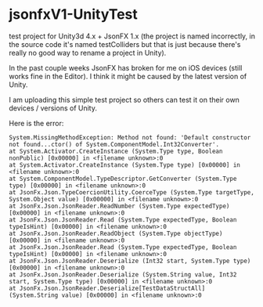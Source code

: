 jsonfxV1-UnityTest
==================

test project for Unity3d 4.x + JsonFX 1.x
(the project is named incorrectly, in the source code it's named testColliders but that is just because there's really no good way to rename a project in Unity).

In the past couple weeks JsonFX has broken for me on iOS devices (still works fine in the Editor). I think it might be caused by the latest version of Unity.

I am uploading this simple test project so others can test it on their own devices / versions of Unity.


Here is the error:

    System.MissingMethodException: Method not found: 'Default constructor not found...ctor() of System.ComponentModel.Int32Converter'.
    at System.Activator.CreateInstance (System.Type type, Boolean nonPublic) [0x00000] in <filename unknown>:0 
    at System.Activator.CreateInstance (System.Type type) [0x00000] in <filename unknown>:0 
    at System.ComponentModel.TypeDescriptor.GetConverter (System.Type type) [0x00000] in <filename unknown>:0 
    at JsonFx.Json.TypeCoercionUtility.CoerceType (System.Type targetType, System.Object value) [0x00000] in <filename unknown>:0 
    at JsonFx.Json.JsonReader.ReadNumber (System.Type expectedType) [0x00000] in <filename unknown>:0 
    at JsonFx.Json.JsonReader.Read (System.Type expectedType, Boolean typeIsHint) [0x00000] in <filename unknown>:0 
    at JsonFx.Json.JsonReader.ReadObject (System.Type objectType) [0x00000] in <filename unknown>:0 
    at JsonFx.Json.JsonReader.Read (System.Type expectedType, Boolean typeIsHint) [0x00000] in <filename unknown>:0 
    at JsonFx.Json.JsonReader.Deserialize (Int32 start, System.Type type) [0x00000] in <filename unknown>:0 
    at JsonFx.Json.JsonReader.Deserialize (System.String value, Int32 start, System.Type type) [0x00000] in <filename unknown>:0 
    at JsonFx.Json.JsonReader.Deserialize[TestDataStructAll] (System.String value) [0x00000] in <filename unknown>:0 
